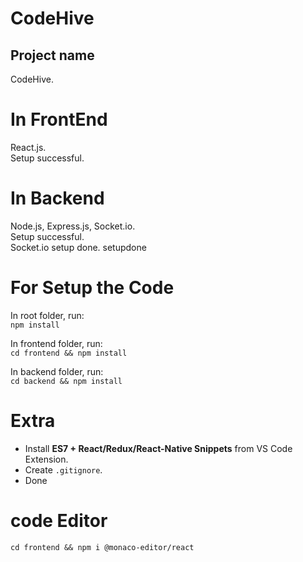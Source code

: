 # CodeHive

## Project name  
CodeHive.  

# In FrontEnd  
React.js.  
Setup successful.  

# In Backend  
Node.js, Express.js, Socket.io.  
Setup successful.  
Socket.io setup done.
setupdone  

# For Setup the Code  
In root folder, run:  
`npm install`  

In frontend folder, run:  
`cd frontend && npm install`  

In backend folder, run:  
`cd backend && npm install`  

# Extra  
- Install **ES7 + React/Redux/React-Native Snippets** from VS Code Extension.  
- Create `.gitignore`. 
- Done 

# code Editor
 `cd frontend && npm i @monaco-editor/react`